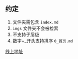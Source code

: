 ## 约定

1. 文件夹需包含 `index.md`
2. `imgs` 文件夹不会被检索
3. 不支持子层级
4. 数字+\_开头支持排序 `0_首页.md`

[线上地址](https://docs-tan.vercel.app/)
